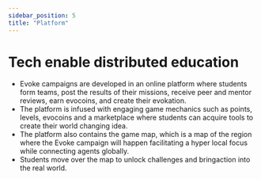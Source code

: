 ```yaml
---
sidebar_position: 5
title: "Platform"
---
```


# Tech enable distributed education

- Evoke campaigns are developed in an online platform where students form teams, post the results of their missions, receive peer and mentor reviews, earn evocoins, and create their evokation.
- The platform is infused with engaging game mechanics such as points, levels, evocoins and a marketplace where students can acquire tools to create their world changing idea.
- The platform also contains the game map, which is a map of the region where the Evoke campaign will happen facilitating a hyper local focus while connecting agents globally.
- Students move over the map to unlock challenges and bringaction into the real world.



